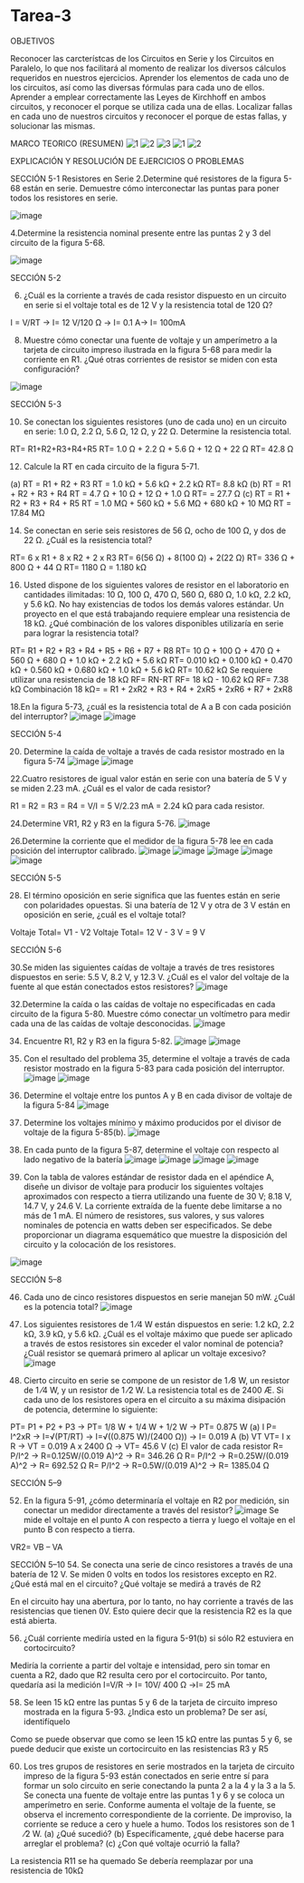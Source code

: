 # Tarea-3

OBJETIVOS

Reconocer las carcterístcas de los Circuitos en Serie y los Circuitos en Paralelo, lo que nos facilitará al momento de realizar los diversos cálculos requeridos en nuestros ejercicios.
Aprender los elementos de cada uno de los circuitos, así como las diversas fórmulas para cada uno de ellos.
Aprender a emplear correctamente las Leyes de Kirchhoff en ambos circuitos, y reconocer el porque se utiliza cada una de ellas.
Localizar fallas en cada uno de nuestros circuitos y reconocer el porque de estas fallas, y solucionar las mismas.

MARCO TEORICO (RESUMEN)
![1](https://user-images.githubusercontent.com/116812951/203849079-a8195e2b-51ec-48c3-973b-b1b007c37465.png)
![2](https://user-images.githubusercontent.com/116812951/203849112-93bc48cf-5ab4-46c2-a440-b5e920fd1571.png)
![3](https://user-images.githubusercontent.com/116812951/203849151-561e3175-25f2-438a-99df-a35902276848.png)
![1](https://user-images.githubusercontent.com/116812951/203849214-8c3fb53c-4ad2-4152-993b-c6969dbf70c8.png)
![2](https://user-images.githubusercontent.com/116812951/203849244-1595dca2-ec9a-4bf3-81d8-d74096933d37.png)

EXPLICACIÓN Y RESOLUCIÓN DE EJERCICIOS O PROBLEMAS

SECCIÓN 5-1 Resistores en Serie
2.Determine qué resistores de la figura 5-68 están en serie. Demuestre cómo interconectar las puntas para poner todos los resistores en serie.

![image](https://user-images.githubusercontent.com/116812951/203849604-f8b1f3f7-bc1a-43e5-ac80-cf95e7a6e9cc.png)

4.Determine la resistencia nominal presente entre las puntas 2 y 3 del circuito de la figura 5-68.

![image](https://user-images.githubusercontent.com/116812951/203849701-0c270c23-d698-4248-a694-cf640bd4b6db.png)

SECCIÓN 5-2 

6.	¿Cuál es la corriente a través de cada resistor dispuesto en un circuito en serie si el voltaje total es de 12 V y la resistencia total de 120 Ω?

I = V/RT → I= 12 V/120 Ω → I= 0.1 A→ I= 100mA

8.	Muestre cómo conectar una fuente de voltaje y un amperímetro a la tarjeta de circuito impreso ilustrada en la figura 5-68 para medir la corriente en R1. ¿Qué otras corrientes de resistor se miden con esta configuración?

![image](https://user-images.githubusercontent.com/116812951/203850130-d6eaed87-c0cf-4571-9109-0502014ed37f.png)

SECCIÓN 5-3 

10.	Se conectan los siguientes resistores (uno de cada uno) en un circuito en serie: 1.0 Ω, 2.2 Ω, 5.6 Ω, 12 Ω, y 22 Ω. Determine la resistencia total.

RT= R1+R2+R3+R4+R5
RT= 1.0 Ω + 2.2 Ω + 5.6 Ω + 12 Ω + 22 Ω
RT= 42.8 Ω

12.	Calcule la RT en cada circuito de la figura 5-71.

(a) RT = R1 + R2 + R3
RT = 1.0 kΩ + 5.6 kΩ + 2.2 kΩ
RT= 8.8 kΩ
(b) RT = R1 + R2 + R3 + R4
RT = 4.7 Ω + 10 Ω + 12 Ω + 1.0 Ω
RT= = 27.7 Ω
(c) RT = R1 + R2 + R3 + R4 + R5
RT = 1.0 MΩ + 560 kΩ + 5.6 MΩ + 680 kΩ + 10 MΩ
RT = 17.84 MΩ

14.	Se conectan en serie seis resistores de 56 Ω, ocho de 100 Ω, y dos de 22 Ω. ¿Cuál es la resistencia total?

RT= 6 x R1 + 8 x R2 + 2 x R3
RT= 6(56 Ω) + 8(100 Ω) + 2(22 Ω)
RT= 336 Ω + 800 Ω + 44 Ω
RT= 1180 Ω = 1.180 kΩ

16.	Usted dispone de los siguientes valores de resistor en el laboratorio en cantidades ilimitadas: 10 Ω, 100 Ω, 470 Ω, 560 Ω, 680 Ω, 1.0 kΩ, 2.2 kΩ, y 5.6 kΩ. No hay existencias de todos los demás valores estándar. Un proyecto en el que está trabajando requiere emplear una resistencia de 18 kΩ. ¿Qué combinación de los valores disponibles utilizaría en serie para lograr la resistencia total?

RT= R1 + R2 + R3 + R4 + R5 + R6 + R7 + R8
RT= 10 Ω + 100 Ω + 470 Ω + 560 Ω + 680 Ω + 1.0 kΩ + 2.2 kΩ + 5.6 kΩ
RT= 0.010 kΩ + 0.100 kΩ + 0.470 kΩ + 0.560 kΩ + 0.680 kΩ + 1.0 kΩ + 5.6 kΩ
RT= 10.62 kΩ
Se requiere utilizar una resistencia de 18 kΩ
RF= RN-RT
RF= 18 kΩ - 10.62 kΩ
RF= 7.38 kΩ
Combinación
18 kΩ= = R1 + 2xR2 + R3 + R4 + 2xR5 + 2xR6 + R7 + 2xR8

18.En la figura 5-73, ¿cuál es la resistencia total de A a B con cada posición del interruptor?
![image](https://user-images.githubusercontent.com/116812951/203851152-163170c8-87c5-498c-9b86-fe34365ac227.png)
![image](https://user-images.githubusercontent.com/116812951/203851250-ec70717e-9356-48f3-8edd-08d134425a44.png)

SECCIÓN 5-4 

20.	Determine la caída de voltaje a través de cada resistor mostrado en la figura 5-74
![image](https://user-images.githubusercontent.com/116812951/203851315-73f104ed-8c34-4af6-90e1-6e85923dc133.png)
![image](https://user-images.githubusercontent.com/116812951/203851333-72e186cd-34e0-4499-afab-efcf91ad1b80.png)

22.Cuatro resistores de igual valor están en serie con una batería de 5 V y se miden 2.23 mA. ¿Cuál es el valor de cada resistor?

R1 = R2 = R3 = R4 = V/I = 5 V/2.23 mA = 2.24 kΩ para cada resistor.

24.Determine VR1, R2 y R3 en la figura 5-76.
![image](https://user-images.githubusercontent.com/116812951/203851456-167a5304-bbc0-40ec-9a28-af66499b9896.png)

26.Determine la corriente que el medidor de la figura 5-78 lee en cada posición del interruptor calibrado.
![image](https://user-images.githubusercontent.com/116812951/203851534-92bf6b71-9036-460a-b2b6-3feea7045f73.png)
![image](https://user-images.githubusercontent.com/116812951/203851582-3d629fe1-c4bd-43f3-8bf5-8f0dee1e6f0c.png)
![image](https://user-images.githubusercontent.com/116812951/203851601-d0ac86f3-1a88-4a44-8f10-2ef8841ec34d.png)
![image](https://user-images.githubusercontent.com/116812951/203851623-67593877-945c-4e5f-8709-0cf632e778bb.png)
![image](https://user-images.githubusercontent.com/116812951/203851652-154f5dd5-983c-4b59-bfc9-fb8ead3433d2.png)

SECCIÓN 5-5

28.	El término oposición en serie significa que las fuentes están en serie con polaridades opuestas. Si una batería de 12 V y otra de 3 V están en oposición en serie, ¿cuál es el voltaje total?

Voltaje Total= V1 - V2
Voltaje Total= 12 V - 3 V = 9 V

SECCIÓN 5-6 

30.Se miden las siguientes caídas de voltaje a través de tres resistores dispuestos en serie: 5.5 V, 8.2 V, y 12.3 V. ¿Cuál es el valor del voltaje de la fuente al que están conectados estos resistores?
![image](https://user-images.githubusercontent.com/116812951/203851874-5a20a50b-4120-401c-a38d-e15ac9ce0437.png)

32.Determine la caída o las caídas de voltaje no especificadas en cada circuito de la figura 5-80. Muestre cómo conectar un voltímetro para medir cada una de las caídas de voltaje desconocidas.
![image](https://user-images.githubusercontent.com/116812951/203851908-94a89668-7487-43ec-bcad-6cdcc687b2db.png)

34.	Encuentre R1, R2 y R3 en la figura 5-82.
![image](https://user-images.githubusercontent.com/116812951/203851951-28693d7e-c8e1-430f-a3d8-e9c265443a3c.png)
![image](https://user-images.githubusercontent.com/116812951/203851981-e24d66a5-7fc6-4f98-9321-fa9c4f258509.png)

36.	Con el resultado del problema 35, determine el voltaje a través de cada resistor mostrado en la figura 5-83 para cada posición del interruptor.
![image](https://user-images.githubusercontent.com/116812951/203852042-289984f1-ae7b-4913-b91f-c7fdb375ee2f.png)
![image](https://user-images.githubusercontent.com/116812951/203852059-414b8574-0dcc-4007-983e-7689e91890d4.png)

38.	Determine el voltaje entre los puntos A y B en cada divisor de voltaje de la figura 5-84
![image](https://user-images.githubusercontent.com/116812951/203852181-dcd1597b-082f-4206-bf60-9edd0af1b798.png)

40.	Determine los voltajes mínimo y máximo producidos por el divisor de voltaje de la figura 5-85(b).
![image](https://user-images.githubusercontent.com/116812951/203852201-9fb6a580-4cc9-4e59-b291-93a12f535518.png)

42.	En cada punto de la figura 5-87, determine el voltaje con respecto al lado negativo de la batería
![image](https://user-images.githubusercontent.com/116812951/203852227-110ac909-f1c9-4b86-9f72-6b97e4230d1f.png)
![image](https://user-images.githubusercontent.com/116812951/203852336-8648c16e-f280-424b-879d-ffdea01437b1.png)
![image](https://user-images.githubusercontent.com/116812951/203852343-8d9db368-9e74-4130-9513-32c5aa5fae0e.png)
![image](https://user-images.githubusercontent.com/116812951/203852353-0fca202e-6ffb-4b75-a9fa-9fe2a78fc577.png)

44.	Con la tabla de valores estándar de resistor dada en el apéndice A, diseñe un divisor de voltaje para producir los siguientes voltajes aproximados con respecto a tierra utilizando una fuente de 30 V; 8.18 V, 14.7 V, y 24.6 V. La corriente extraída de la fuente debe limitarse a no más de 1 mA. El número de resistores, sus valores, y sus valores nominales de potencia en watts deben ser especificados. Se debe proporcionar un diagrama esquemático que muestre la disposición del circuito y la colocación de los resistores.

![image](https://user-images.githubusercontent.com/116812951/203852406-28cfc45a-715c-4bbc-8f34-751d240649fd.png)

SECCIÓN 5–8

46.	Cada uno de cinco resistores dispuestos en serie manejan 50 mW. ¿Cuál es la potencia total?
![image](https://user-images.githubusercontent.com/116812951/203852624-613541cb-dac8-458d-8885-a786f5ca30cb.png)

48.	Los siguientes resistores de 1 ⁄4 W están dispuestos en serie: 1.2 kΩ, 2.2 kΩ, 3.9 kΩ, y 5.6 kΩ. ¿Cuál es el voltaje máximo que puede ser aplicado a través de estos resistores sin exceder el valor nominal de potencia? ¿Cuál resistor se quemará primero al aplicar un voltaje excesivo?
![image](https://user-images.githubusercontent.com/116812951/203852698-e9e3b109-fe61-4dc4-958f-070deb227a6e.png)

50.	Cierto circuito en serie se compone de un resistor de 1 ⁄8 W, un resistor de 1 ⁄4 W, y un resistor de 1 ⁄2 W. La resistencia total es de 2400 Æ. Si cada uno de los resistores opera en el circuito a su máxima disipación de potencia, determine lo siguiente:

PT= P1 + P2 + P3 → PT= 1/8 W + 1/4 W + 1/2 W → PT= 0.875 W (a) I P= I^2xR → I=√(PT/RT) → I=√((0.875 W)/(2400 Ω)) → I= 0.019 A (b) VT VT= I x R → VT = 0.019 A x 2400 Ω → VT= 45.6 V (c) El valor de cada resistor R= P/I^2 → R=0.125W/(0.019 A)^2 → R= 346.26 Ω R= P/I^2 → R=0.25W/(0.019 A)^2 → R= 692.52 Ω R= P/I^2 → R=0.5W/(0.019 A)^2 → R= 1385.04 Ω

SECCIÓN 5–9

52.	En la figura 5-91, ¿cómo determinaría el voltaje en R2 por medición, sin conectar un medidor directamente a través del resistor?
![image](https://user-images.githubusercontent.com/116812951/203852777-59021c1d-aab0-4568-8e64-1822f6b30654.png)
Se mide el voltaje en el punto A con respecto a tierra y luego el voltaje en el punto B con respecto a tierra. 

VR2= VB – VA

SECCIÓN 5–10
54.	Se conecta una serie de cinco resistores a través de una batería de 12 V. Se miden 0 volts en todos los resistores excepto en R2. ¿Qué está mal en el circuito? ¿Qué voltaje se medirá a través de R2

En el circuito hay una abertura, por lo tanto, no hay corriente a través de las resistencias que tienen 0V. Esto quiere decir que la resistencia R2 es la que está abierta.

56.	¿Cuál corriente mediría usted en la figura 5-91(b) si sólo R2 estuviera en cortocircuito?

Mediría la corriente a partir del voltaje e intensidad, pero sin tomar en cuenta a R2, dado que R2 resulta cero por el cortocircuito. Por tanto, quedaría asi la medición I=V/R → I= 10V/ 400 Ω →I= 25 mA

58.	Se leen 15 kΩ entre las puntas 5 y 6 de la tarjeta de circuito impreso mostrada en la figura 5-93. ¿Indica esto un problema? De ser así, identifíquelo

Como se puede observar que como se leen 15 kΩ entre las puntas 5 y 6, se puede deducir que existe un cortocircuito en las resistencias R3 y R5

60.	Los tres grupos de resistores en serie mostrados en la tarjeta de circuito impreso de la figura 5-93 están conectados en serie entre sí para formar un solo circuito en serie conectando la punta 2 a la 4 y la 3 a la 5. Se conecta una fuente de voltaje entre las puntas 1 y 6 y se coloca un amperímetro en serie. Conforme aumenta el voltaje de la fuente, se observa el incremento correspondiente de la corriente. De improviso, la corriente se reduce a cero y huele a humo. Todos los resistores son de 1 ⁄2 W. (a) ¿Qué sucedió? (b) Específicamente, ¿qué debe hacerse para arreglar el problema? (c) ¿Con qué voltaje ocurrió la falla?

La resistencia R11 se ha quemado
Se debería reemplazar por una resistencia de 10kΩ


